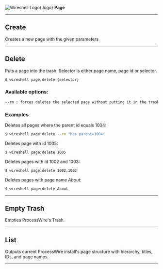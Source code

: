 ![Wireshell Logo](assets/img/favicon-16x16.png){.logo} **Page**

---

## Create

Creates a new page with the given parameters

---

## Delete

Puts a page into the trash. Selector is either page name, page id or selector. 

```sh
$ wireshell page:delete {selector}
```

### Available options:

```sh
--rm : forces deletes the selected page without putting it in the trash first
```

### Examples

Deletes all pages where the parent id equals 1004:

```sh
$ wireshell page:delete --rm "has_parent=1004"
```

Deletes page with id 1005:

```sh
$ wireshell page:delete 1005
```

Deletes pages with id 1002 and 1003:

```sh
$ wireshell page:delete 1002,1003
```

Deletes pages with page name *About*:

```sh
$ wireshell page:delete About
```

---

## Empty Trash

Empties ProcessWire's Trash.

---

## List

Outputs current ProcessWire install's page structure with hierarchy, titles, IDs, and page names.

---
